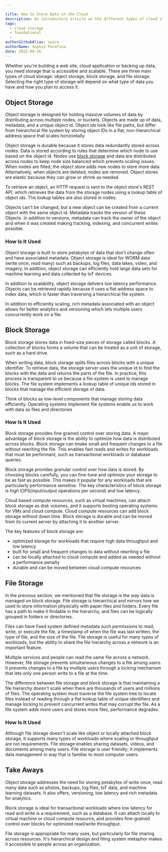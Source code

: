 ```yaml
---

title: How to Store Data in the Cloud
description: An introductory article on the different types of cloud storage and their application
tags:
  - cloud storage
  - foundational
  - 
authorGithubAlias: spara
authorName: Sophia Parafina
date: 2022-09-26
---
```


Whether you're building a web site, cloud application or backing up data, you need storage that is accessible and scalable. There are three main types of cloud storage: object storage, block storage, and file storage. Selecting the right type of storage will depend on what type of data you have and how you plan to access it.  

## Object Storage

Object storage is designed for holding massive volumes of data by distributing across multiple nodes, or buckets. Objects are made up of data, metadata, and a unique object id. Object ids look like file paths, but differ from hierarchical file system by storing object IDs in a flat, non-hierarchical address space that scales horizontally.      

Object storage is durable because it stores data redundantly stored across nodes. Data is stored according to rules that determine which node to use based on the object id. Nodes use [block storage](#block-storage) and data are distributed across nodes to keep node size balanced which prevents scaling issues. When nodes are filled, the object store adds new nodes to store more data. Alternatively, when objects are deleted, nodes are removed. Object stores are elastic because they can grow or shrink as needed.

To retrieve an object, an HTTP request is sent to the object store's REST API, which retrieves the data from the storage nodes using a lookup table of object ids. The lookup tables are also stored in nodes.

Objects can't be changed, but a new object can be created from a current object with the same object id. Metadata tracks the version of these Objects. In addition to versions, metadata can track the owner of the object and when it was created making tracking, indexing, and concurrent writes possible.   

### How Is It Used

Object storage is built to store petabytes of data that don't change often and have associated metadata. Object storage is ideal for WORM data (write once, read many) such as backups, log files, data lakes, video, and imagery. In addition, object storage can efficiently hold large data sets for machine learning and data collected by IoT devices.

In addition to scalability, object storage delivers low latency performance. Objects can be retrieved rapidly because it uses a flat address space to index data, which is faster than traversing a hierarchical file system.

In addition to efficiently scaling, rich metadata associated with an object allows for better analytics and versioning which lets multiple users concurrently work on a file.

## Block Storage

Block storage stores data in fixed-size pieces of storage called blocks. A collection of blocks forms a volume that can be treated as a unit of storage, such as a hard drive. 

When writing data, block storage splits files across blocks with a unique identifier. To retrieve data, the storage server uses the unique id to find the blocks with the data and returns the parts of the file. In practice, this process is transparent to us because a file system is used to manage blocks. The file system implements a lookup table of unique ids stored in blocks that manage the efficient storage of data.

Think of blocks as low-level components that manage storing data efficiently. Operating systems implement file systems enable us to work with data as files and directories

### How Is It Used

Block storage provides fine grained control over storing data. A major advantage of block storage is the ability to optimize how data is distributed across blocks. Block storage can tmake small and frequent changes to a file without rewriting the file. This enables fast reads and writes for workloads that must be performant, such as transactional workloads or database queries.

Block storage provides granular control over how data is stored. By choosing blocks carefully, you can fine-tune and optimize your storage to be as fast as possible. This makes it popular for any workloads that are particularly performance sensitive. The key characteristics of block storage is high IOPS(input/output operations per second) and low latency.

Cloud based compute resources, such as virtual machines, can attach block storage as disk volumes, and it supports booting operating systems for VMs and cloud compute. Cloud compute resources can add block storage without down time. Block storage is durable and can be moved from its current server by attaching it to another server.

The key features of block storage are:

- optimized storage for workloads that require high data throughput and low latency
- built for small and frequent changes to data without rewriting a file
- can be locally attached to cloud compute and added as needed without a performance penalty
- durable and can be moved between cloud compute resources 

## File Storage

In the previous section, we mentioned that file storage is the way data is managed on block storage. File storage is hierarchical and mirrors how we used to store information physically with paper files and folders. Every file has a path to make it findable in the hierarchy, and files can be logically grouped in folders or directories.

Files can have fixed system defined metadata such permissions to read, write, or execute the file, a timestamp of when the file was last written, the type of file, and the size of the file. File storage is useful for many types of workloads, but the ability to share the file hierarchy across a network is an important feature.

Multiple services and people can read the same file across a network. However, file storage prevents simultaneous changes to a file among users. It prevents changes to a file by multiple users through a locking mechanism that lets only one person write to a file at the time.

The difference between file storage and block storage is that maintaining a file hierarchy doesn't scale when there are thousands of users and millions of files. The operating system must traverse the file system tree to locate files instead of reading through a flat lookup table of unique identifiers and manage locking to prevent concurrent writes that may corrupt the file. As a file system adds more users and stores more files, performance degrades.

### How Is It Used

Although file storage doesn't scale like object or locally attached block storage, it supports many types of workloads where scaling or throughput are not requirements. File storage enables sharing datasets, videos, and documents among many users. File storage is user friendly; it implements data management in way that is familiar to most computer users.

## Take Aways

Object storage addresses the need for storing petabytes of write once, read many data such as photos, backups, log files, IoT data, and machine learning datasets. It also offers, versioning, low latency and rich metadata for analytics.

Block storage is ideal for transactional workloads where low latency for read and write is a requirement, such as a database. It can attach locally to virtual machine or cloud compute resource, and provides fine-grained control over blocks for optimized read/write throughput.

File storage is appropriate for many uses, but particularly for file sharing across resources. It's hierarchical design and filing system metaphor makes it accessible to people across an organization.
